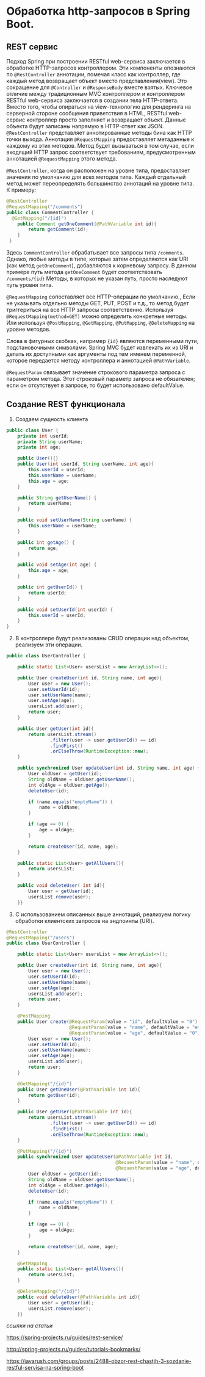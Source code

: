 # Обработка http-запросов в Spring Boot.

## REST сервис

Подход Spring при построении RESTful web-сервиса заключается в обработке HTTP-запросов контроллером. Эти компоненты опознаются по `@RestController` аннотации, помечая класс как контроллер, где каждый метод возвращает объект вместо представления(view). Это сокращение для `@Controller` и `@ResponseBody` вместе взятых. Ключевое отличие между традиционным MVC контроллером и контроллером RESTful web-сервиса заключается в создании тела HTTP-ответа. Вместо того, чтобы опираться на view-технологию для рендеринга на серверной стороне сообщения приветствия в HTML, RESTful web-сервис контроллер просто заполняет и возвращает объект. Данные объекта будут записаны напрямую в HTTP-ответ как JSON. `@RestController` представляет аннотированные методы бина как HTTP точки выхода. Аннотация `@RequestMapping` предоставляет метаданные к каждому из этих методов. Метод будет вызываться в том случае, если входящий HTTP запрос соответствует требованиям, предусмотренным аннотацией `@RequestMapping` этого метода.

`@RestController`, когда он расположен на уровне типа, предоставляет значения по умолчанию для всех методов типа. Каждый отдельный метод может переопределять большинство аннотаций на уровне типа.
К примеру:
```java
@RestController
@RequestMapping("/comments")
public class CommentController { 
  @GetMapping("/{id}")
    public Comment getOneComment(@PathVariable int id){
        return getComment(id);
    }
 }
```
Здесь `CommentController` обрабатывает все запросы типа `/comments`. Однако, любые методы в типе, которые затем определяются как URI (как метод `getOneComment`), добавляются к корневому запросу. В данном примере путь метода `getOneComment` будет соответствовать `/comments/{id}` Методы, в которых не указан путь, просто наследуют путь уровня типа. 

`@RequestMapping` сопоставляет все HTTP-операции по умолчанию., Если не указывать отдельно методы GET, PUT, POST и т.д., то метод будет триггериться на все HTTP запросы соответственно. Используя `@RequestMapping(method=GET)` можно определить конкретные методы. Или используя `@PostMapping`, `@GetMapping`, `@PutMapping`, `@DeleteMapping` на уровне методов. 

Слова в фигурных скобках, например `{id}` являются переменными пути, подстановочными символами. Spring MVC будет извлекать их из URI и делать их доступными как аргументы под тем именем переменной, которое передается методу контроллера и аннотацией `@PathVariable`.

`@RequestParam` связывает значение строкового параметра запроса с параметром метода. Этот строковый параметр запроса не обязателен; если он отсутствует в запросе, то будет использовано defaultValue.

## Создание REST функционала

1. Создаем сущность клиента

```java
public class User {
    private int userId;
    private String userName;
    private int age;

    public User(){}
    public User(int userId, String userName, int age){
        this.userId = userId;
        this.userName = userName;
        this.age = age;
    }

    public String getUserName() {
        return userName;
    }

    public void setUserName(String userName) {
        this.userName = userName;
    }

    public int getAge() {
        return age;
    }

    public void setAge(int age) {
        this.age = age;
    }

    public int getUserId() {
        return userId;
    }

    public void setUserId(int userId) {
        this.userId = userId;
    }
}
```

2. В контроллере будут реализованы CRUD операции над объектом, реализуем эти операции. 

```java
public class UserController {

    public static List<User> usersList = new ArrayList<>();

    public User createUser(int id, String name, int age){
        User user = new User();
        user.setUserId(id);
        user.setUserName(name);
        user.setAge(age);
        usersList.add(user);
        return user;
    }

    public User getUser(int id){
        return usersList.stream()
                .filter(user -> user.getUserId() == id)
                .findFirst()
                .orElseThrow(RuntimeException::new);
    }

    public synchronized User updateUser(int id, String name, int age) {
        User oldUser = getUser(id);
        String oldName = oldUser.getUserName();
        int oldAge = oldUser.getAge();
        deleteUser(id);

        if (name.equals("emptyName")) {
            name = oldName;
        }

        if (age == 0) {
            age = oldAge;
        }

        return createUser(id, name, age);
    }

    public static List<User> getAllUsers(){
        return usersList;
    }

    public void deleteUser( int id){
        User user = getUser(id);
        usersList.remove(user);
    }}
```

3. С использованием описанных выше аннотаций, реализуем логику обработки клиентских запросов на эндпоинты (URI).

```java
@RestController
@RequestMapping("/users")
public class UserController {

    public static List<User> usersList = new ArrayList<>();

    public User createUser(int id, String name, int age){
        User user = new User();
        user.setUserId(id);
        user.setUserName(name);
        user.setAge(age);
        usersList.add(user);
        return user;
    }

    @PostMapping
    public User create(@RequestParam(value = "id", defaultValue = "0") int id,
                       @RequestParam(value = "name", defaultValue = "emptyName") String name,
                       @RequestParam(value = "age", defaultValue = "0") int age) {
        User user = new User();
        user.setUserId(id);
        user.setUserName(name);
        user.setAge(age);
        usersList.add(user);
        return user;
    }

    @GetMapping("/{id}")
    public User getOneUser(@PathVariable int id){
        return getUser(id);
    }

    public User getUser(@PathVariable int id){
        return usersList.stream()
                .filter(user -> user.getUserId() == id)
                .findFirst()
                .orElseThrow(RuntimeException::new);
    }

    @PutMapping("/{id}")
    public synchronized User updateUser(@PathVariable int id,
                                        @RequestParam(value = "name", defaultValue = "emptyName") String name,
                                        @RequestParam(value = "age", defaultValue = "0") int age) {
        User oldUser = getUser(id);
        String oldName = oldUser.getUserName();
        int oldAge = oldUser.getAge();
        deleteUser(id);

        if (name.equals("emptyName")) {
            name = oldName;
        }

        if (age == 0) {
            age = oldAge;
        }

        return createUser(id, name, age);
    }

    @GetMapping
    public static List<User> getAllUsers(){
        return usersList;
    }

    @DeleteMapping("/{id}")
    public void deleteUser(@PathVariable int id){
        User user = getUser(id);
        usersList.remove(user);
    }}
```


*ссылки на статьи*

https://spring-projects.ru/guides/rest-service/

http://spring-projects.ru/guides/tutorials-bookmarks/

https://javarush.com/groups/posts/2488-obzor-rest-chastjh-3-sozdanie-restful-servisa-na-spring-boot

